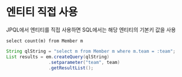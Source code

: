 엔티티 직접 사용
=============
JPQL에서 엔티티를 직접 사용하면 SQL에서는 해당 엔티티의 기본키 값을 사용

```jpaql
select count(m) from Member m
```

```java
String qlString = "select m from Member m where m.team = :team";
List results = em.createQuery(qlString)
                .setparameter("team", team)
                .getResultList();
```
